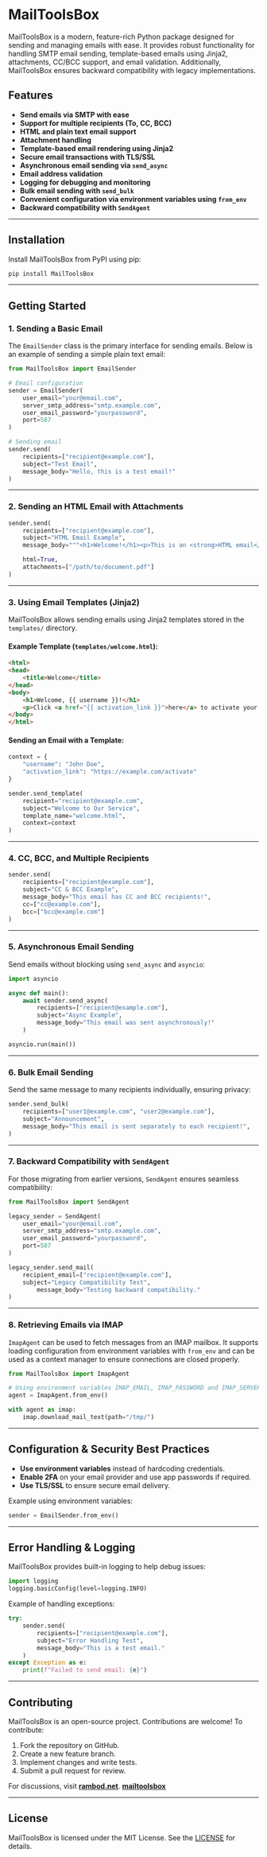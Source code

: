 # MailToolsBox

MailToolsBox is a modern, feature-rich Python package designed for sending and managing emails with ease. It provides robust functionality for handling SMTP email sending, template-based emails using Jinja2, attachments, CC/BCC support, and email validation. Additionally, MailToolsBox ensures backward compatibility with legacy implementations.

## Features

- **Send emails via SMTP with ease**
- **Support for multiple recipients (To, CC, BCC)**
- **HTML and plain text email support**
- **Attachment handling**
- **Template-based email rendering using Jinja2**
- **Secure email transactions with TLS/SSL**
- **Asynchronous email sending via `send_async`**
- **Email address validation**
- **Logging for debugging and monitoring**
- **Bulk email sending with `send_bulk`**
- **Convenient configuration via environment variables using `from_env`**
- **Backward compatibility with `SendAgent`**

---

## Installation

Install MailToolsBox from PyPI using pip:

```bash
pip install MailToolsBox
```

---

## Getting Started

### 1. **Sending a Basic Email**

The `EmailSender` class is the primary interface for sending emails. Below is an example of sending a simple plain text email:

```python
from MailToolsBox import EmailSender

# Email configuration
sender = EmailSender(
    user_email="your@email.com",
    server_smtp_address="smtp.example.com",
    user_email_password="yourpassword",
    port=587
)

# Sending email
sender.send(
    recipients=["recipient@example.com"],
    subject="Test Email",
    message_body="Hello, this is a test email!"
)
```

---

### 2. **Sending an HTML Email with Attachments**

```python
sender.send(
    recipients=["recipient@example.com"],
    subject="HTML Email Example",
    message_body="""<h1>Welcome!</h1><p>This is an <strong>HTML email</strong>.</p>""",

    html=True,
    attachments=["/path/to/document.pdf"]
)
```

---

### 3. **Using Email Templates (Jinja2)**

MailToolsBox allows sending emails using Jinja2 templates stored in the `templates/` directory.

#### **Example Template (`templates/welcome.html`)**:

```html
<html>
<head>
    <title>Welcome</title>
</head>
<body>
    <h1>Welcome, {{ username }}!</h1>
    <p>Click <a href="{{ activation_link }}">here</a> to activate your account.</p>
</body>
</html>
```

#### **Sending an Email with a Template**:

```python
context = {
    "username": "John Doe",
    "activation_link": "https://example.com/activate"
}

sender.send_template(
    recipient="recipient@example.com",
    subject="Welcome to Our Service",
    template_name="welcome.html",
    context=context
)
```

---

### 4. **CC, BCC, and Multiple Recipients**

```python
sender.send(
    recipients=["recipient@example.com"],
    subject="CC & BCC Example",
    message_body="This email has CC and BCC recipients!",
    cc=["cc@example.com"],
    bcc=["bcc@example.com"]
)
```

---

### 5. **Asynchronous Email Sending**

Send emails without blocking using `send_async` and `asyncio`:

```python
import asyncio

async def main():
    await sender.send_async(
        recipients=["recipient@example.com"],
        subject="Async Example",
        message_body="This email was sent asynchronously!"
    )

asyncio.run(main())
```

---

### 6. **Bulk Email Sending**

Send the same message to many recipients individually, ensuring privacy:

```python
sender.send_bulk(
    recipients=["user1@example.com", "user2@example.com"],
    subject="Announcement",
    message_body="This email is sent separately to each recipient!",
)
```

---

### 7. **Backward Compatibility with `SendAgent`**

For those migrating from earlier versions, `SendAgent` ensures seamless compatibility:

```python
from MailToolsBox import SendAgent

legacy_sender = SendAgent(
    user_email="your@email.com",
    server_smtp_address="smtp.example.com",
    user_email_password="yourpassword",
    port=587
)

legacy_sender.send_mail(
    recipient_email=["recipient@example.com"],
    subject="Legacy Compatibility Test",
        message_body="Testing backward compatibility."
)
```

---

### 8. **Retrieving Emails via IMAP**

`ImapAgent` can be used to fetch messages from an IMAP mailbox. It supports
loading configuration from environment variables with `from_env` and can be
used as a context manager to ensure connections are closed properly.

```python
from MailToolsBox import ImapAgent

# Using environment variables IMAP_EMAIL, IMAP_PASSWORD and IMAP_SERVER
agent = ImapAgent.from_env()

with agent as imap:
    imap.download_mail_text(path="/tmp/")
```


---

## Configuration & Security Best Practices

- **Use environment variables** instead of hardcoding credentials.
- **Enable 2FA** on your email provider and use app passwords if required.
- **Use TLS/SSL** to ensure secure email delivery.

Example using environment variables:

```python
sender = EmailSender.from_env()
```

---

## Error Handling & Logging

MailToolsBox provides built-in logging to help debug issues:

```python
import logging
logging.basicConfig(level=logging.INFO)
```

Example of handling exceptions:

```python
try:
    sender.send(
        recipients=["recipient@example.com"],
        subject="Error Handling Test",
        message_body="This is a test email."
    )
except Exception as e:
    print(f"Failed to send email: {e}")
```

---

## Contributing

MailToolsBox is an open-source project. Contributions are welcome! To contribute:

1. Fork the repository on GitHub.
2. Create a new feature branch.
3. Implement changes and write tests.
4. Submit a pull request for review.

For discussions, visit **[rambod.net](https://www.rambod.net)**. **[mailtoolsbox](https://rambod.net/portfolio/mailtoolsbox/)**

---

## License

MailToolsBox is licensed under the MIT License. See the [LICENSE](https://choosealicense.com/licenses/mit/) for details.
